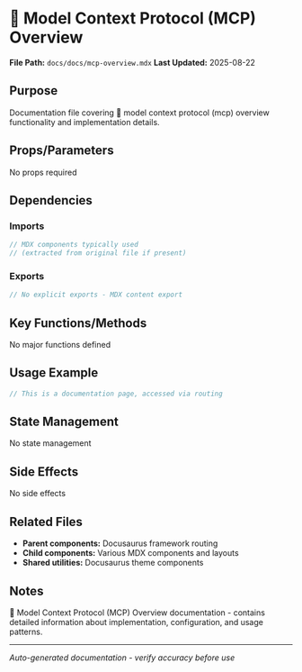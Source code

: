 # 🔌 Model Context Protocol (MCP) Overview

**File Path:** `docs/docs/mcp-overview.mdx`
**Last Updated:** 2025-08-22

## Purpose
Documentation file covering 🔌 model context protocol (mcp) overview functionality and implementation details.

## Props/Parameters
No props required

## Dependencies

### Imports
```javascript
// MDX components typically used
// (extracted from original file if present)
```

### Exports
```javascript
// No explicit exports - MDX content export
```

## Key Functions/Methods
No major functions defined

## Usage Example
```javascript
// This is a documentation page, accessed via routing
```

## State Management
No state management

## Side Effects
No side effects

## Related Files
- **Parent components:** Docusaurus framework routing
- **Child components:** Various MDX components and layouts
- **Shared utilities:** Docusaurus theme components

## Notes
🔌 Model Context Protocol (MCP) Overview documentation - contains detailed information about implementation, configuration, and usage patterns.

---
*Auto-generated documentation - verify accuracy before use*